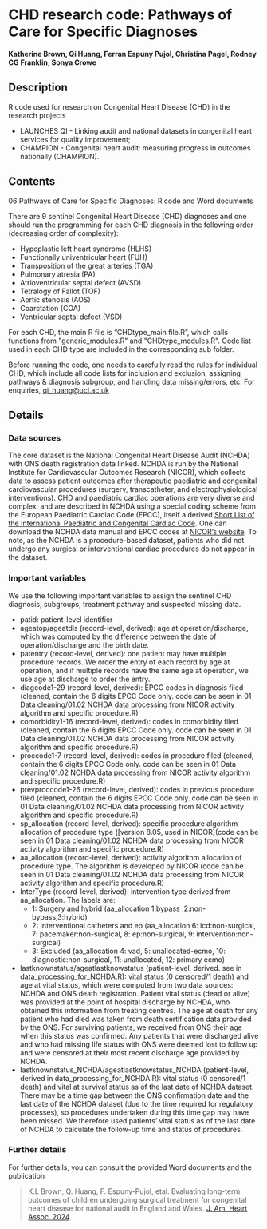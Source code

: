 # CHD research code: Pathways of Care for Specific Diagnoses

**Katherine Brown, Qi Huang, Ferran Espuny Pujol, Christina Pagel, Rodney CG Franklin, Sonya Crowe**

## Description

R code used for research on Congenital Heart Disease (CHD) in the research projects 

* LAUNCHES QI - Linking audit and national datasets in congenital heart services for quality improvement;
* CHAMPION - Congenital heart audit: measuring progress in outcomes nationally (CHAMPION).

## Contents

06 Pathways of Care for Specific Diagnoses: R code and Word documents

There are 9 sentinel Congenital Heart Disease (CHD) diagnoses and one should run the programming for each CHD diagnosis in the following order (decreasing order of complexity):
*	Hypoplastic left heart syndrome (HLHS)
*	Functionally univentricular heart (FUH) 
*	Transposition of the great arteries (TGA)
*	Pulmonary atresia (PA)
*	Atrioventricular septal defect (AVSD)
*	Tetralogy of Fallot (TOF)
*	Aortic stenosis (AOS)
*	Coarctation (COA)
*	Ventricular septal defect (VSD)

For each CHD, the main R file is “CHDtype_main file.R”, which calls functions from "generic_modules.R" and "CHDtype_modules.R". 
Code list used in each CHD type are included in the corresponding sub folder. 

Before running the code, one needs to carefully read the rules for individual CHD, which include all code lists for inclusion and exclusion, assigning pathways & diagnosis subgroup, and handling data missing/errors, etc.
For enquiries, qi_huang@ucl.ac.uk

## Details

### Data sources
The core dataset is the National Congenital Heart Disease Audit (NCHDA) with ONS death registration data linked. 
NCHDA is run by the National Institute for Cardiovascular Outcomes Research (NICOR), which collects data to assess patient outcomes after therapeutic paediatric and congenital cardiovascular procedures (surgery, transcatheter, and electrophysiological interventions). 
CHD and paediatric cardiac operations are very diverse and complex, and are described in NCHDA using a special coding scheme from the European Paediatric Cardiac Code (EPCC), itself a derived [Short List of the International Paediatric and Congenital Cardiac Code](www.ipccc.net). 
One can download the NCHDA data manual and EPCC codes at [NICOR’s website](https://www.nicor.org.uk/datasets/supporting-data-set-documentation). 
To note, as the NCHDA is a procedure-based dataset, patients who did not undergo any surgical or interventional cardiac procedures do not appear in the dataset.

### Important variables 

We use the following important variables to assign the sentinel CHD diagnosis, subgroups, treatment pathway and suspected missing data. 

*	patid: patient-level identifier 
*	ageatop/ageatdis (record-level, derived): age at operation/discharge, which was computed by the difference between the date of operation/discharge and the birth date.
*	patentry (record-level, derived): one patient may have multiple procedure records. We order the entry of each record by age at operation, and if multiple records have the same age at operation, we use age at discharge to order the entry.
*	diagcode1-29 (record-level, derived): EPCC codes in diagnosis filed (cleaned, contain the 6 digits EPCC Code only. code can be seen in 01 Data cleaning/01.02 NCHDA data processing from NICOR activity algorithm and specific procedure.R)
*	comorbidity1-16 (record-level, derived): codes in comorbidity filed (cleaned, contain the 6 digits EPCC Code only. code can be seen in 01 Data cleaning/01.02 NCHDA data processing from NICOR activity algorithm and specific procedure.R)
*	proccode1-7 (record-level, derived):  codes in procedure filed (cleaned, contain the 6 digits EPCC Code only. code can be seen in 01 Data cleaning/01.02 NCHDA data processing from NICOR activity algorithm and specific procedure.R)
*	prevproccode1-26 (record-level, derived):  codes in previous procedure filed (cleaned, contain the 6 digits EPCC Code only. code can be seen in 01 Data cleaning/01.02 NCHDA data processing from NICOR activity algorithm and specific procedure.R)
*	sp_allocation (record-level, derived): specific procedure algorithm allocation of procedure type ([version 8.05, used in NICOR](code can be seen in 01 Data cleaning/01.02 NCHDA data processing from NICOR activity algorithm and specific procedure.R)
*	aa_allocation (record-level, derived):  activity algorithm allocation of procedure type. The algorithm is developed by NICOR (code can be seen in 01 Data cleaning/01.02 NCHDA data processing from NICOR activity algorithm and specific procedure.R)
*	InterType (record-level, derived):  intervention type derived from aa_allocation.
  The labels are:
    - 1: Surgery and hybrid (aa_allocation 1:bypass ,2:non-bypass,3:hybrid)
    - 2: Interventional catheters and ep (aa_allocation 6: icd:non-surgical, 7: pacemaker:non-surgical, 8: ep:non-surgical, 9: intervention:non-surgical)
    - 3: Excluded (aa_allocation 4: vad, 5: unallocated-ecmo, 10: diagnostic:non-surgical, 11: unallocated, 12: primary ecmo)
*	lastknownstatus/ageatlastknowstatus (patient-level, derived. see in data_processing_for_NCHDA.R): vital status (0 censored/1 death) and age at vital status, which were computed from two data sources: NCHDA and ONS death registration.
  Patient vital status (dead or alive) was provided at the point of hospital discharge by NCHDA, who obtained this information from treating centres. The age at death for any patient who had died was taken from death certification data provided by the ONS. For surviving patients, we received from ONS their age when this status was confirmed. Any patients that were discharged alive and who had missing life status with ONS were deemed lost to follow up and were censored at their most recent discharge age provided by NCHDA. 
*	lastknownstatus_NCHDA/ageatlastknowstatus_NCHDA (patient-level, derived in data_processing_for_NCHDA.R): vital status (0 censored/1 death) and vital at survival status as of the last date of NCHDA dataset. 
There may be a time gap between the ONS confirmation date and the last date of the NCHDA dataset (due to the time required for regulatory processes), so procedures undertaken during this time gap may have been missed. We therefore used patients’ vital status as of the last date of NCHDA to calculate the follow-up time and status of procedures.

### Further details

For further details, you can consult the provided Word documents and the publication

> K.L Brown, Q. Huang, F. Espuny-Pujol, etal. Evaluating long-term outcomes of children undergoing surgical treatment for congenital heart disease for national audit in England and Wales. [J. Am. Heart Assoc. 2024](https://www.ahajournals.org/doi/10.1161/JAHA.124.035166).

